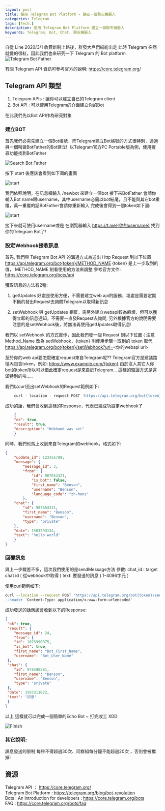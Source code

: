 ```yaml
---
layout: post
title: 使用 Telegram Bot Platform - 建立一個聊天機器人
categories: Telegram
tags: [Tech.]
description: 使用 Telegram Bot Platform 建立一個聊天機器人
keywords: Telegram, Bot, Chat, 聊天機器人
---
```


自從 Line 2020/3/1 收費新制上路後，群發大戶們紛紛出走
此時 Telegram 突然就變的很紅，因此我們也來研究一下 Telegram 的 Bot platform
![Telegram Bot Father](/images/posts/Telegram/Telegram_Bot.png)

有關 Telegram API 資訊可參考官方的說明: <a href="https://core.telegram.org/" target="_blank">https://core.telegram.org/</a>

## Telegram API 類型

1. Telegram APIs : 讓你可以建立自已的Telegram client
2. Bot API : 可以使用Telegram的介面建立你的Bot

在此我們先以Bot API作為研究對象

### 建立BOT

首先我們必需先建立一個Bot帳號，而Telegram建立Bot帳號的方式很特別，透過與一個叫做BotFather的Bot建立! 
以Telegram官方PC Portable版為例，使用搜尋功能找到BotFather

![Search Bot Father](/images/posts/Telegram/Telegram_search_botfather.png)

按下 start 後應該會看到如下圖的畫面

![start](/images/posts/Telegram/Telegram_start.png)

我們依照說明，在訊息欄輸入 /newbot 來建立一個bot
接下來BotFather 會請你輸入Bot name跟username，其中username必需以bot結尾，且不能與其它bot重覆，萬一重覆的話BotFather會請你重新輸入
完成後會得到一個token如下圖:

![start](/images/posts/Telegram/Telegram_token.png)

接下來就可使用username或是 在瀏覽器輸入 https://t.me/{你的username}
找到你的Telegram Bot了!

### 設定Webhook接收訊息

首先, 我們與 Telegram Bot API 的溝通方式為送出 Http Request 到以下位置 https://api.telegram.org/bot{token}/METHOD_NAME
{token} 是上一步取到的值， METHOD_NAME 則看使用的方法來調整
參考官方文件: <a href="https://core.telegram.org/bots/api" target=_blank>https://core.telegram.org/bots/api</a>

獲取訊息的方法有2種:
1. getUpdates 
好處是使用方便，不需要建立web api的服務，壞處是需要定期不斷的發出Request去詢問Telegram以取得新訊息

2. setWebhook
與 getUpdates 相反，需另外建立webapi較為麻煩，但可以獲得立即的訊息通知，不需要一直發Request去詢問, 另外根據官方的說明需要注意的是setWebhook後，將無法再使用getUpdates取得訊息!

我們以 setWebhook 的方式實作，因此我們發一個 Request 到以下位置 ( 注意 Method_Name 改為 setWebhook，{token} 則使用步驟一取到的 token 取代
https://api.telegram.org/bot{token}/setWebhook?url=<你的webapi url>

至於你的web api要怎麼確定request來自Telegram呢??
Telegram官方是建議路徑內包含token，例如: https://www.example.com/{token}
由於沒人其它人你bot的token所以可以借此確定request是來自於Telegram…
這樣的驗證方式是還滿特別的啦…..

我們以curl丟出setWebhook的Request範例如下:

```bash
    curl - location - request POST 'https://api.telegram.org/bot{token}/setWebhook?url=https://jbot.joybomb.com.tw/Telegram/<你的webapi url>'
```

成功的話，我們會收到這樣的Response，代表已經成功設定webhook了

```json
    {
    "ok": true,
    "result": true,
    "description": "Webhook was set"
    }
```
同時，我們也馬上收到來自Telegram的webhook，格式如下:

```json
{
    "update_id": 123456789,
    "message": {
        "message_id": 3,
        "from": {
            "id": 987654321,
            "is_bot": false,
            "first_name": "Benson",
            "username": "Benson",
            "language_code": "zh-hans"
        },
    "chat": {
        "id": 987654321,
        "first_name": "Benson",
        "username": "Benson",
        "type": "private"
    },
    "date": 1583293134,
    "text": "hello world"
    }
}
```

### 回覆訊息
與上一步驟差不多，這次我們使用的是sendMessage方法
參數:
chat_id : target chat id ( 從webhook中取得 )
text: 要發送的訊息 ( 1–4096字元 )

使用curl範例如下:

```bash
curl --location --request POST 'https://api.telegram.org/bot{token}/sendMessage?chat_id={要發送的chat_id}&text={訊息} \
--header 'Content-Type: application/x-www-form-urlencoded'
```
成功發送的話應該會收到以下的Response:

```json
{
 "ok": true,
 "result": {
    "message_id": 24,
    "from": {
    "id": 1078990875,
    "is_bot": true,
    "first_name": "Bot_First_Name",
    "username": "Bot_User_Name"
 },
 "chat": {
    "id": 978590581,
    "first_name": "Benson",
    "username": "Benson",
    "type": "private"
 },
 "date": 1583311622,
 "text": "訊息"
 }
}
```

以上
這樣就可以完成一個簡單的Echo Bot ~ 打完收工 XDD

![Finish](/images/posts/Telegram/Telegram_finish.png)

### 其它說明:

訊息發送的限制
每秒不得超過30次、同群組每分鐘不能超過20次 ，否則會被擋掉!

## 資源

Telegram API ： <a href="https://core.telegram.org/" target="_blank">https://core.telegram.org/</a>  
Telegram Bot Platform : <a href="https://telegram.org/blog/bot-revolution">https://telegram.org/blog/bot-revolution</a>  
Bots : An introduction for developers : <a href="https://core.telegram.org/bots">https://core.telegram.org/bots</a>  
FAQ : <a href="https://core.telegram.org/bots/faq">https://core.telegram.org/bots/faq</a>
